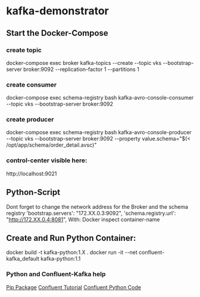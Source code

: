 # kafka-demonstrator

## Start the Docker-Compose
### create topic
docker-compose exec broker kafka-topics --create --topic vks --bootstrap-server broker:9092 --replication-factor 1 --partitions 1

### create consumer 
docker-compose exec schema-registry bash
kafka-avro-console-consumer --topic vks --bootstrap-server broker:9092 

### create producer
docker-compose exec schema-registry bash
kafka-avro-console-producer --topic vks --bootstrap-server broker:9092 --property value.schema="$(< /opt/app/schema/order_detail.avsc)"

### control-center visible here: 
http://localhost:9021

## Python-Script
Dont forget to change the network address for the Broker and the schema registry
'bootstrap.servers': "172.XX.0.3:9092",
'schema.registry.url': "http://172.XX.0.4:8081",
With: Docker inspect container-name

## Create and Run Python Container:
docker build -t kafka-python:1.X .
docker run -it --net confluent-kafka_default kafka-python:1.1

### Python and Confluent-Kafka help
[Pip Package](https://pypi.org/project/confluent-kafka/)
[Confluent Tutorial](https://kafka-tutorials.confluent.io/kafka-console-consumer-producer/kafka.html#initialize-the-project)
[Confluent Python Code](https://github.com/confluentinc/confluent-kafka-python)
